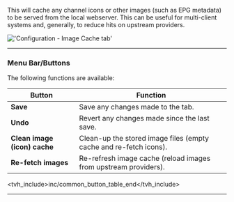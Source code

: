 This will cache any channel icons or other images (such as EPG metadata)
to be served from the local webserver. This can be useful for
multi-client systems and, generally, to reduce hits on upstream
providers.

!['Configuration - Image Cache tab'](static/img/doc/imagecache/tab.png)

---

### Menu Bar/Buttons

The following functions are available:

Button                      | Function
----------------------------|-------------------
**Save**                    | Save any changes made to the tab.
**Undo**                    | Revert any changes made since the last save.
**Clean image (icon) cache**| Clean-up the stored image files (empty cache and re-fetch icons).
**Re-fetch images**         | Re-refresh image cache (reload images from upstream providers).
<tvh_include>inc/common_button_table_end</tvh_include>

---
